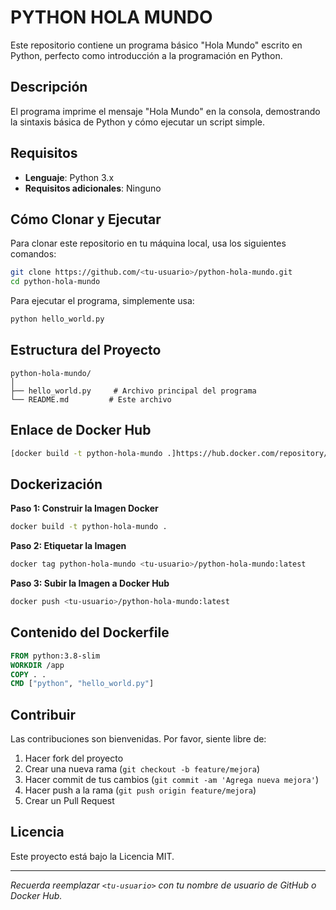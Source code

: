 # **PYTHON HOLA MUNDO**

Este repositorio contiene un programa básico "Hola Mundo" escrito en Python, perfecto como introducción a la programación en Python.

## Descripción
El programa imprime el mensaje "Hola Mundo" en la consola, demostrando la sintaxis básica de Python y cómo ejecutar un script simple.

## Requisitos
- **Lenguaje**: Python 3.x
- **Requisitos adicionales**: Ninguno

## Cómo Clonar y Ejecutar
Para clonar este repositorio en tu máquina local, usa los siguientes comandos:
```bash
git clone https://github.com/<tu-usuario>/python-hola-mundo.git
cd python-hola-mundo
```

Para ejecutar el programa, simplemente usa:
```bash
python hello_world.py
```

## Estructura del Proyecto
```
python-hola-mundo/
│
├── hello_world.py     # Archivo principal del programa
└── README.md         # Este archivo
```

## Enlace de Docker Hub
```bash
[docker build -t python-hola-mundo .]https://hub.docker.com/repository/docker/john2713/python-docker-hello-world/general
```

## Dockerización
**Paso 1: Construir la Imagen Docker**
```bash
docker build -t python-hola-mundo .
```

**Paso 2: Etiquetar la Imagen**
```bash
docker tag python-hola-mundo <tu-usuario>/python-hola-mundo:latest
```

**Paso 3: Subir la Imagen a Docker Hub**
```bash
docker push <tu-usuario>/python-hola-mundo:latest
```

## Contenido del Dockerfile
```dockerfile
FROM python:3.8-slim
WORKDIR /app
COPY . .
CMD ["python", "hello_world.py"]
```

## Contribuir
Las contribuciones son bienvenidas. Por favor, siente libre de:
1. Hacer fork del proyecto
2. Crear una nueva rama (`git checkout -b feature/mejora`)
3. Hacer commit de tus cambios (`git commit -am 'Agrega nueva mejora'`)
4. Hacer push a la rama (`git push origin feature/mejora`)
5. Crear un Pull Request

## Licencia
Este proyecto está bajo la Licencia MIT.

---
*Recuerda reemplazar `<tu-usuario>` con tu nombre de usuario de GitHub o Docker Hub.*
